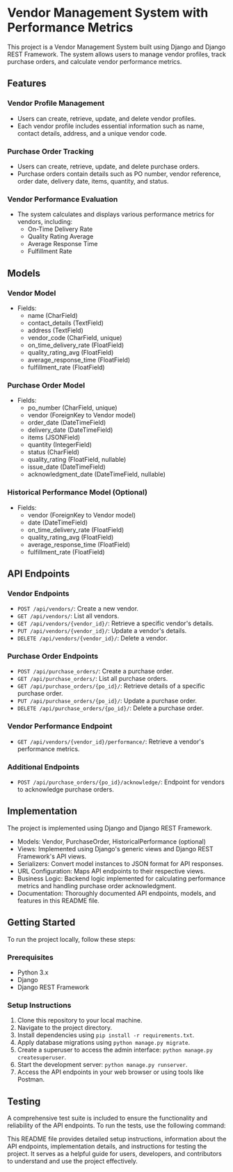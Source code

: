 # Vendor Management System with Performance Metrics

This project is a Vendor Management System built using Django and Django REST Framework. The system allows users to manage vendor profiles, track purchase orders, and calculate vendor performance metrics.

## Features

### Vendor Profile Management
- Users can create, retrieve, update, and delete vendor profiles.
- Each vendor profile includes essential information such as name, contact details, address, and a unique vendor code.

### Purchase Order Tracking
- Users can create, retrieve, update, and delete purchase orders.
- Purchase orders contain details such as PO number, vendor reference, order date, delivery date, items, quantity, and status.

### Vendor Performance Evaluation
- The system calculates and displays various performance metrics for vendors, including:
  - On-Time Delivery Rate
  - Quality Rating Average
  - Average Response Time
  - Fulfillment Rate

## Models

### Vendor Model
- Fields:
  - name (CharField)
  - contact_details (TextField)
  - address (TextField)
  - vendor_code (CharField, unique)
  - on_time_delivery_rate (FloatField)
  - quality_rating_avg (FloatField)
  - average_response_time (FloatField)
  - fulfillment_rate (FloatField)

### Purchase Order Model
- Fields:
  - po_number (CharField, unique)
  - vendor (ForeignKey to Vendor model)
  - order_date (DateTimeField)
  - delivery_date (DateTimeField)
  - items (JSONField)
  - quantity (IntegerField)
  - status (CharField)
  - quality_rating (FloatField, nullable)
  - issue_date (DateTimeField)
  - acknowledgment_date (DateTimeField, nullable)

### Historical Performance Model (Optional)
- Fields:
  - vendor (ForeignKey to Vendor model)
  - date (DateTimeField)
  - on_time_delivery_rate (FloatField)
  - quality_rating_avg (FloatField)
  - average_response_time (FloatField)
  - fulfillment_rate (FloatField)

## API Endpoints

### Vendor Endpoints
- `POST /api/vendors/`: Create a new vendor.
- `GET /api/vendors/`: List all vendors.
- `GET /api/vendors/{vendor_id}/`: Retrieve a specific vendor's details.
- `PUT /api/vendors/{vendor_id}/`: Update a vendor's details.
- `DELETE /api/vendors/{vendor_id}/`: Delete a vendor.

### Purchase Order Endpoints
- `POST /api/purchase_orders/`: Create a purchase order.
- `GET /api/purchase_orders/`: List all purchase orders.
- `GET /api/purchase_orders/{po_id}/`: Retrieve details of a specific purchase order.
- `PUT /api/purchase_orders/{po_id}/`: Update a purchase order.
- `DELETE /api/purchase_orders/{po_id}/`: Delete a purchase order.

### Vendor Performance Endpoint
- `GET /api/vendors/{vendor_id}/performance/`: Retrieve a vendor's performance metrics.

### Additional Endpoints
- `POST /api/purchase_orders/{po_id}/acknowledge/`: Endpoint for vendors to acknowledge purchase orders.

## Implementation

The project is implemented using Django and Django REST Framework.
- Models: Vendor, PurchaseOrder, HistoricalPerformance (optional)
- Views: Implemented using Django's generic views and Django REST Framework's API views.
- Serializers: Convert model instances to JSON format for API responses.
- URL Configuration: Maps API endpoints to their respective views.
- Business Logic: Backend logic implemented for calculating performance metrics and handling purchase order acknowledgment.
- Documentation: Thoroughly documented API endpoints, models, and features in this README file.

## Getting Started

To run the project locally, follow these steps:

### Prerequisites
- Python 3.x
- Django
- Django REST Framework

### Setup Instructions
1. Clone this repository to your local machine.
2. Navigate to the project directory.
3. Install dependencies using `pip install -r requirements.txt`.
4. Apply database migrations using `python manage.py migrate`.
5. Create a superuser to access the admin interface: `python manage.py createsuperuser`.
6. Start the development server: `python manage.py runserver`.
7. Access the API endpoints in your web browser or using tools like Postman.

## Testing

A comprehensive test suite is included to ensure the functionality and reliability of the API endpoints. To run the tests, use the following command:


This README file provides detailed setup instructions, information about the API endpoints, implementation details, and instructions for testing the project. It serves as a helpful guide for users, developers, and contributors to understand and use the project effectively.